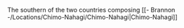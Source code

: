 The southern of the two countries composing [[- Brannon -/Locations/Chimo-Nahagi/Chimo-Nahagi|Chimo-Nahagi]]